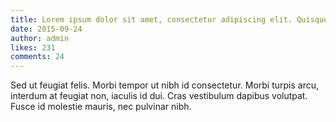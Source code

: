 ```yaml
---
title: Lorem ipsum dolor sit amet, consectetur adipiscing elit. Quisque imperdiet luctus gravida.
date: 2015-09-24 
author: admin
likes: 231
comments: 24
---
```

Sed ut feugiat felis. Morbi tempor ut nibh id consectetur. Morbi turpis arcu, interdum at feugiat non, iaculis id dui. Cras vestibulum dapibus volutpat. Fusce id molestie mauris, nec pulvinar nibh. 
